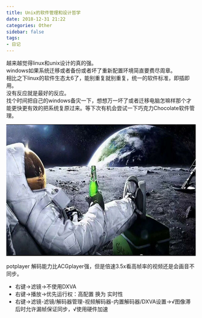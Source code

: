 ```yaml
---
title: Unix的软件管理和设计哲学
date: 2018-12-31 21:22
categories: Other
sidebar: false
tags:
- 日记
---
```

越来越觉得linux和unix设计的真的强。  
windows如果系统迁移或者备份或者坏了重新配置环境简直要费尽周章。   
相比之下linux的软件生态太6了，能别重复就别重复，统一的软件标准，即插即用。  
没有反应就是最好的反应。  
找个时间把自己的windows备灾一下，想想万一坏了或者迁移电脑怎嘛样那个才能更快更有效的把系统复原过来。等下次有机会尝试一下巧克力Chocolate软件管理。

<div align=center ><img src="./static/TIM图片20190514165620.jpg" style="height: 350px"/></div>


potplayer 解码能力比ACGplayer强，但是倍速3.5x看高帧率的视频还是会画音不同步。   
- 右键->滤镜->不使用DXVA
- 右键->播放->优先运行权：高配置 换为 实时性
- 右键->滤镜-滤镜/解码器管理-视频解码器-内置解码器/DXVA设置->√图像滞后时允许漏帧保证同步，√使用硬件加速 
